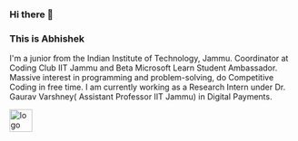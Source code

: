 ### Hi there 👋
### This is Abhishek

I'm a junior from the Indian Institute of Technology, Jammu. Coordinator at Coding Club IIT Jammu and Beta Microsoft Learn Student Ambassador. Massive interest in programming and problem-solving, do Competitive Coding in free time. I am currently working as a Research Intern under Dr. Gaurav Varshney( Assistant Professor IIT Jammu) in Digital Payments. 

<img src="https://iamabhishek.azurewebsites.net/api/imageServe?tar=this_is_github_profile_abhishek0220" alt="logo" width="40px" />
